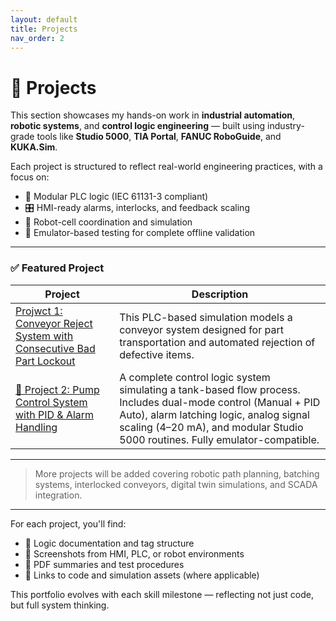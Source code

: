 ```yaml
---
layout: default
title: Projects
nav_order: 2
---
```




# 📂 Projects

This section showcases my hands-on work in **industrial automation**, **robotic systems**, and **control logic engineering** — built using industry-grade tools like **Studio 5000**, **TIA Portal**, **FANUC RoboGuide**, and **KUKA.Sim**.

Each project is structured to reflect real-world engineering practices, with a focus on:

- 🧠 Modular PLC logic (IEC 61131-3 compliant)
- 🎛️ HMI-ready alarms, interlocks, and feedback scaling
- 🤖 Robot-cell coordination and simulation
- 🧪 Emulator-based testing for complete offline validation

---

### ✅ Featured Project

| Project | Description |
|--------|-------------|
| [Projwct 1: Conveyor Reject System with Consecutive Bad Part Lockout](projects/Project01_ConveyorRejectSystemWithConsecutiveBadPartLockout)| This PLC-based simulation models a conveyor system designed for part transportation and automated rejection of defective items. |
| [🚰 Project 2: Pump Control System with PID & Alarm Handling](projects/Project02_PumpControlSystem) | A complete control logic system simulating a tank-based flow process. Includes dual-mode control (Manual + PID Auto), alarm latching logic, analog signal scaling (4–20 mA), and modular Studio 5000 routines. Fully emulator-compatible. |

---

> More projects will be added covering robotic path planning, batching systems, interlocked conveyors, digital twin simulations, and SCADA integration.

---

For each project, you'll find:

- 📄 Logic documentation and tag structure  
- 📸 Screenshots from HMI, PLC, or robot environments  
- 📑 PDF summaries and test procedures  
- 🔗 Links to code and simulation assets (where applicable)

This portfolio evolves with each skill milestone — reflecting not just code, but full system thinking.

